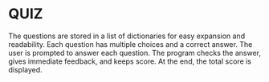 # QUIZ
 The questions are stored in a list of dictionaries for easy expansion and readability.  Each question has multiple choices and a correct answer.  The user is prompted to answer each question.  The program checks the answer, gives immediate feedback, and keeps score.  At the end, the total score is displayed.
